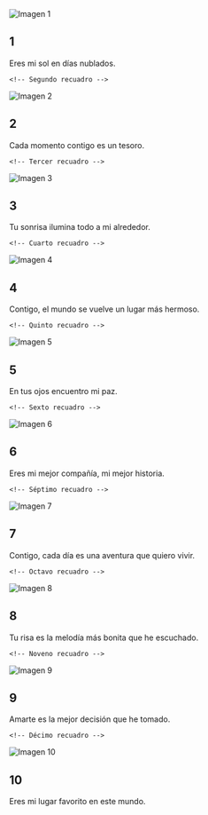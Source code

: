 <!DOCTYPE html>
<html lang="es">
<head>
<meta charset="UTF-8">
<meta name="viewport" content="width=device-width, initial-scale=1.0">

<link rel="stylesheet" href="style.css">
</head>
<body>

<div class="carousel-container">
  <div class="carousel">
    <!-- Primer recuadro -->
    <div class="box">
      <div class="image-container">
        <img src="1.jpeg" alt="Imagen 1">
      </div>
      <div class="content">
        <h2>1</h2>
        <p>Eres mi sol en días nublados.</p>
      </div>
    </div>

    <!-- Segundo recuadro -->
  <div class="box">
      <div class="image-container">
        <img src="2.jpeg" alt="Imagen 2">
      </div>
      <div class="content">
        <h2>2</h2>
        <p>Cada momento contigo es un tesoro.</p>
      </div>
   </div>

    <!-- Tercer recuadro -->
  <div class="box">
      <div class="image-container">
        <img src="3.jpeg" alt="Imagen 3">
      </div>
      <div class="content">
        <h2>3</h2>
        <p>Tu sonrisa ilumina todo a mi alrededor.</p>
      </div>
   </div>

    <!-- Cuarto recuadro -->
  <div class="box">
      <div class="image-container">
        <img src="4.jpeg" alt="Imagen 4">
      </div>
      <div class="content">
        <h2>4</h2>
        <p>Contigo, el mundo se vuelve un lugar más hermoso.</p>
      </div>
  </div>

    <!-- Quinto recuadro -->
  <div class="box">
      <div class="image-container">
        <img src="12.jpeg" alt="Imagen 5">
      </div>
      <div class="content">
        <h2>5</h2>
        <p>En tus ojos encuentro mi paz.</p>
      </div>
  </div>

    <!-- Sexto recuadro -->
   <div class="box">
      <div class="image-container">
        <img src="6.jpeg" alt="Imagen 6">
      </div>
      <div class="content">
        <h2>6</h2>
        <p>Eres mi mejor compañía, mi mejor historia.</p>
      </div>
  </div>

    <!-- Séptimo recuadro -->
  <div class="box">
      <div class="image-container">
        <img src="7.jpeg" alt="Imagen 7">
      </div>
      <div class="content">
        <h2>7</h2>
        <p>Contigo, cada día es una aventura que quiero vivir.</p>
      </div>
  </div>

    <!-- Octavo recuadro -->
  <div class="box">
      <div class="image-container">
        <img src="8.jpeg" alt="Imagen 8">
      </div>
      <div class="content">
        <h2>8</h2>
        <p>Tu risa es la melodía más bonita que he escuchado.</p>
      </div>
   </div>

    <!-- Noveno recuadro -->
   <div class="box">
      <div class="image-container">
        <img src="9.jpeg" alt="Imagen 9">
      </div>
      <div class="content">
        <h2>9</h2>
        <p>Amarte es la mejor decisión que he tomado.</p>
      </div>
  </div>

    <!-- Décimo recuadro -->
   <div class="box">
      <div class="image-container">
        <img src="10.jpeg" alt="Imagen 10">
      </div>
      <div class="content">
        <h2>10</h2>
        <p>Eres mi lugar favorito en este mundo.</p>
      </div>
   </div>
  </div>
</div>

<script src="script.js"></script>
</body>
</html>
